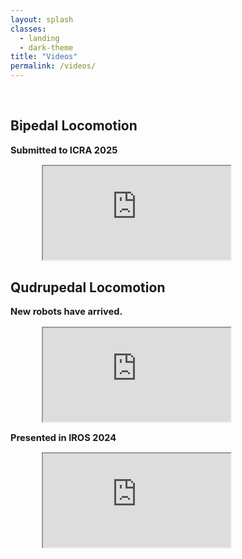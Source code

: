 ```yaml
---
layout: splash
classes:
  - landing
  - dark-theme
title: "Videos"
permalink: /videos/
---
```


<style>
  .video-container {
    width: 80%;           /* Set width to 80% of the parent container */
    max-width: 900px;     /* Optional: Limit the max width */
    margin: auto;         /* Center the container */
    position: relative;   /* Needed for aspect-ratio scaling */
  }
</style>

<br>

## Bipedal Locomotion 

<p style="font-size:11pt">
<b>Submitted to ICRA 2025</b>
</p>

<div class="video-container">
  <iframe src="https://www.youtube.com/embed/tRX4j422qTs" 
          allow="autoplay; encrypted-media" allowfullscreen></iframe>
</div>
<p> </p>

## Qudrupedal Locomotion
<p style="font-size:11pt">
<b>New robots have arrived.</b>
</p>

<div class="video-container">
  <iframe src="https://www.youtube.com/embed/qQe_QMOhKnM" 
          allow="autoplay; encrypted-media" allowfullscreen></iframe>
</div>


<p style="font-size:11pt"> 
<b>Presented in IROS 2024</b>
</p>

<div class="video-container">
  <iframe src="https://www.youtube.com/embed/8tWnDhS-yXw" 
          allow="autoplay; encrypted-media" allowfullscreen></iframe>
</div>
